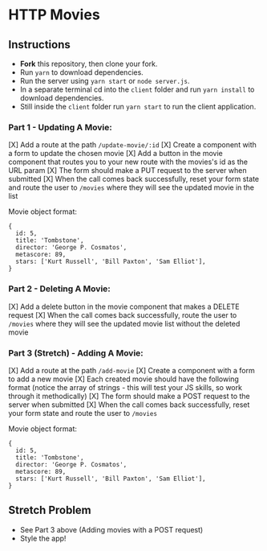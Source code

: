 # HTTP Movies

## Instructions

- **Fork** this repository, then clone your fork.
- Run `yarn` to download dependencies.
- Run the server using `yarn start` or `node server.js`.
- In a separate terminal cd into the `client` folder and run `yarn install` to download dependencies.
- Still inside the `client` folder run `yarn start` to run the client application.

### Part 1 - Updating A Movie:

[X] Add a route at the path `/update-movie/:id`
[X] Create a component with a form to update the chosen movie
[X] Add a button in the movie component that routes you to your new route with the movies's id as the URL param
[X] The form should make a PUT request to the server when submitted
[X] When the call comes back successfully, reset your form state and route the user to `/movies` where they will see the updated movie in the list

Movie object format:

```
{
  id: 5,
  title: 'Tombstone',
  director: 'George P. Cosmatos',
  metascore: 89,
  stars: ['Kurt Russell', 'Bill Paxton', 'Sam Elliot'],
}
```

### Part 2 - Deleting A Movie:

[X] Add a delete button in the movie component that makes a DELETE request
[X] When the call comes back successfully, route the user to `/movies` where they will see the updated movie list without the deleted movie

### Part 3 (Stretch) - Adding A Movie:

[X] Add a route at the path `/add-movie`
[X] Create a component with a form to add a new movie
[X] Each created movie should have the following format (notice the array of strings - this will test your JS skills, so work through it methodically)
[X] The form should make a POST request to the server when submitted
[X] When the call comes back successfully, reset your form state and route the user to `/movies`

Movie object format:

```
{
  id: 5,
  title: 'Tombstone',
  director: 'George P. Cosmatos',
  metascore: 89,
  stars: ['Kurt Russell', 'Bill Paxton', 'Sam Elliot'],
}
```

## Stretch Problem

- See Part 3 above (Adding movies with a POST request)
- Style the app!
